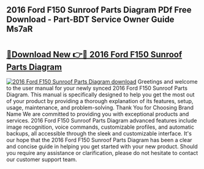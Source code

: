 ## 2016 Ford F150 Sunroof Parts Diagram PDf Free Download - Part-BDT Service Owner Guide Ms7aR

# <h2><a href="http://dfu6xa.blite.top/?on=2016+Ford+F150+Sunroof+Parts+Diagram">🔗Download New 👉🔴 2016 Ford F150 Sunroof Parts Diagram</a></h2>

[![2016 Ford F150 Sunroof Parts Diagram download](https://i.imgur.com/lujVjoI.png)](http://dfu6xa.blite.top/?on=2016+Ford+F150+Sunroof+Parts+Diagram)
Greetings and welcome to the user manual for your newly synced 2016 Ford F150 Sunroof Parts Diagram. This manual is specifically designed to help you get the most out of your product by providing a thorough explanation of its features, setup, usage, maintenance, and problem-solving. Thank You for Choosing Brand Name We are committed to providing you with exceptional products and services. 2016 Ford F150 Sunroof Parts Diagram advanced features include image recognition, voice commands, customizable profiles, and automatic backups, all accessible through the sleek and customizable interface. It's our hope that the 2016 Ford F150 Sunroof Parts Diagram has been a clear and concise guide in helping you get started with your new product. Should you require any assistance or clarification, please do not hesitate to contact our customer support team.

